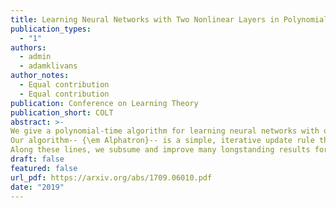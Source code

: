 ```yaml
---
title: Learning Neural Networks with Two Nonlinear Layers in Polynomial Time
publication_types:
  - "1"
authors:
  - admin
  - adamklivans
author_notes:
  - Equal contribution
  - Equal contribution
publication: Conference on Learning Theory
publication_short: COLT
abstract: >-
We give a polynomial-time algorithm for learning neural networks with one layer of sigmoids feeding into any Lipschitz, monotone activation function (e.g., sigmoid or ReLU). We make no assumptions on the structure of the network, and the algorithm succeeds with respect to {\em any} distribution on the unit ball in n dimensions (hidden weight vectors also have unit norm). This is the first assumption-free, provably efficient algorithm for learning neural networks with two nonlinear layers.
Our algorithm-- {\em Alphatron}-- is a simple, iterative update rule that combines isotonic regression with kernel methods. It outputs a hypothesis that yields efficient oracle access to interpretable features. It also suggests a new approach to Boolean learning problems via real-valued conditional-mean functions, sidestepping traditional hardness results from computational learning theory.
Along these lines, we subsume and improve many longstanding results for PAC learning Boolean functions to the more general, real-valued setting of {\em probabilistic concepts}, a model that (unlike PAC learning) requires non-i.i.d. noise-tolerance.
draft: false
featured: false
url_pdf: https://arxiv.org/abs/1709.06010.pdf
date: "2019"
---
```

